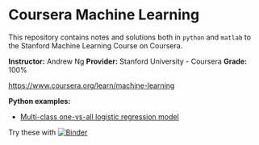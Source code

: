 # Coursera Machine Learning

This repository contains notes and solutions both in `python` and `matlab` to the Stanford Machine
Learning Course on Coursera.

**Instructor:** Andrew Ng
**Provider:** Stanford University - Coursera
**Grade:** 100%

https://www.coursera.org/learn/machine-learning

**Python examples:**
- [Multi-class one-vs-all logistic regression model][multi-class-logitreg]

Try these with
[![Binder](https://mybinder.org/badge.svg)](https://mybinder.org/v2/gh/denglert/coursera-machine-learning/master)


[multi-class-logitreg]: ./python/Week_4_Neural_Networks/exercise/Multi_class_logistic_regression.ipynb
